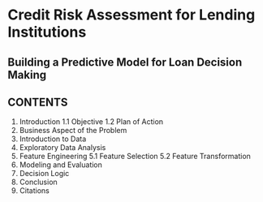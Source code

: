 # Credit Risk Assessment for Lending Institutions
## Building a Predictive Model for Loan Decision Making

## CONTENTS

1. Introduction
   1.1 Objective
   1.2 Plan of Action
2. Business Aspect of the Problem
3. Introduction to Data
4. Exploratory Data Analysis
5. Feature Engineering
   5.1 Feature Selection
   5.2 Feature Transformation
7. Modeling and Evaluation
8. Decision Logic
9. Conclusion
10. Citations
